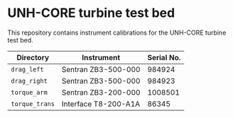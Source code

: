 UNH-CORE turbine test bed
=========================

This repository contains instrument calibrations for the UNH-CORE turbine test 
bed. 

| Directory      | Instrument           | Serial No. |
|----------------|----------------------|------------|
| `drag_left`    | Sentran ZB3-500-000  | 984924     |
| `drag_right`   | Sentran ZB3-500-000  | 984923     |
| `torque_arm`   | Sentran ZB3-200-000  | 1008501    |
| `torque_trans` | Interface T8-200-A1A | 86345      |

